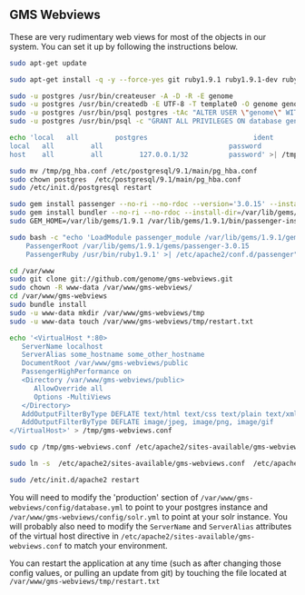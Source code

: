 GMS Webviews
----

These are very rudimentary web views for most of the objects in our system. You can set it up by following the instructions below.

```bash
sudo apt-get update

sudo apt-get install -q -y --force-yes git ruby1.9.1 ruby1.9.1-dev rubygems1.9.1 irb1.9.1 ri1.9.1 rdoc1.9.1 build-essential apache2 libopenssl-ruby1.9.1 libssl-dev zlib1g-dev libcurl4-openssl-dev apache2-prefork-dev libapr1-dev libaprutil1-dev postgresql postgresql-contrib libpq-dev libxslt-dev libxml2-dev

sudo -u postgres /usr/bin/createuser -A -D -R -E genome
sudo -u postgres /usr/bin/createdb -E UTF-8 -T template0 -O genome genome
sudo -u postgres /usr/bin/psql postgres -tAc "ALTER USER \"genome\" WITH PASSWORD 'changeme'"
sudo -u postgres /usr/bin/psql -c "GRANT ALL PRIVILEGES ON database genome TO \"genome\";"

echo 'local   all         postgres                          ident
local   all         all                               password
host    all         all         127.0.0.1/32          password' >| /tmp/pg_hba.conf

sudo mv /tmp/pg_hba.conf /etc/postgresql/9.1/main/pg_hba.conf
sudo chown postgres  /etc/postgresql/9.1/main/pg_hba.conf
sudo /etc/init.d/postgresql restart

sudo gem install passenger --no-ri --no-rdoc --version='3.0.15' --install-dir=/var/lib/gems/1.9.1
sudo gem install bundler --no-ri --no-rdoc --install-dir=/var/lib/gems/1.9.1
sudo GEM_HOME=/var/lib/gems/1.9.1 /var/lib/gems/1.9.1/bin/passenger-install-apache2-module --auto

sudo bash -c "echo 'LoadModule passenger_module /var/lib/gems/1.9.1/gems/passenger-3.0.15/ext/apache2/mod_passenger.so 
    PassengerRoot /var/lib/gems/1.9.1/gems/passenger-3.0.15
    PassengerRuby /usr/bin/ruby1.9.1' >| /etc/apache2/conf.d/passenger"

cd /var/www
sudo git clone git://github.com/genome/gms-webviews.git
sudo chown -R www-data /var/www/gms-webviews/
cd /var/www/gms-webviews
sudo bundle install
sudo -u www-data mkdir /var/www/gms-webviews/tmp
sudo -u www-data touch /var/www/gms-webviews/tmp/restart.txt

echo '<VirtualHost *:80>
   ServerName localhost
   ServerAlias some_hostname some_other_hostname
   DocumentRoot /var/www/gms-webviews/public
   PassengerHighPerformance on
   <Directory /var/www/gms-webviews/public>
      AllowOverride all
      Options -MultiViews
   </Directory>
   AddOutputFilterByType DEFLATE text/html text/css text/plain text/xml application/json
   AddOutputFilterByType DEFLATE image/jpeg, image/png, image/gif
</VirtualHost>' > /tmp/gms-webviews.conf

sudo cp /tmp/gms-webviews.conf /etc/apache2/sites-available/gms-webviews.conf

sudo ln -s  /etc/apache2/sites-available/gms-webviews.conf  /etc/apache2/sites-enabled/gms-webviews.conf

sudo /etc/init.d/apache2 restart
```


You will need to modify the 'production' section of `/var/www/gms-webviews/config/database.yml` to point to your postgres instance and `/var/www/gms-webviews/config/solr.yml` to point at your solr instance.
You will probably also need to modify the `ServerName` and `ServerAlias` attributes of the virtual host directive in `/etc/apache2/sites-available/gms-webviews.conf` to match your environment.

You can restart the application at any time (such as after changing those config values, or pulling an update from git) by touching the file located at `/var/www/gms-webviews/tmp/restart.txt`



